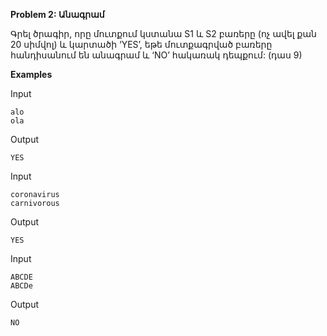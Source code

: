 **Problem 2: Անագրամ**

Գրել ծրագիր, որը մուտքում կստանա S1 և S2 բառերը (ոչ ավել քան 20 սիմվոլ) և կարտածի ‘YES’, եթե մուտքագրված բառերը հանդիսանում են անագրամ և ‘NO’ հակառակ դեպքում: (դաս 9)

**Examples**

Input
```
alo
ola
```
Output
```
YES
```
Input
```
coronavirus
carnivorous
```
Output
```
YES
```
Input
```
ABCDE
ABCDe
```
Output
```
NO
```